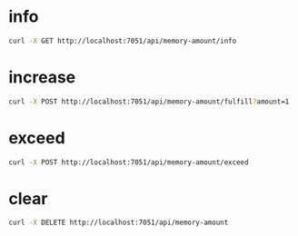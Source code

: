 # info
```sh
curl -X GET http://localhost:7051/api/memory-amount/info 
```
# increase
```sh
curl -X POST http://localhost:7051/api/memory-amount/fulfill?amount=1
```
# exceed
```sh
curl -X POST http://localhost:7051/api/memory-amount/exceed
```
# clear
```sh
curl -X DELETE http://localhost:7051/api/memory-amount 
```